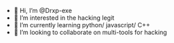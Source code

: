- 👋 Hi, I’m @Drxp-exe
- 👀 I’m interested in the hacking legit
- 🌱 I’m currently learning python/ javascript/ C++
- 💞️ I’m looking to collaborate on multi-tools for hacking
<!---
Drxp-exe/Drxp-exe is a ✨ special ✨ repository because its `README.md` (this file) appears on your GitHub profile.
You can click the Preview link to take a look at your changes.
--->
